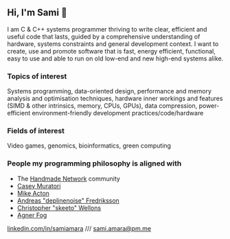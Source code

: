 ## Hi, I'm Sami :wave:

I am C & C++ systems programmer thriving to write clear, efficient and useful code that lasts, guided by a comprehensive understanding of hardware, systems constraints and general development context. I want to create, use and promote software that is fast, energy efficient, functional, easy to use and able to run on old low-end and new high-end systems alike.

### Topics of interest
Systems programming, data-oriented design, performance and memory analysis and optimisation techniques, hardware inner workings and features (SIMD & other intrinsics, memory, CPUs, GPUs), data compression, power-efficient environment-friendly development practices/code/hardware

### Fields of interest
Video games, genomics, bioinformatics, green computing

### People my programming philosophy is aligned with
- The [Handmade Network](https://handmade.network/) community
- [Casey Muratori](https://youtu.be/A2dxjOjWHxQ)
- [Mike Acton](https://youtu.be/rX0ItVEVjHc)
- [Andreas "deplinenoise" Fredriksson](https://vimeo.com/644068002)
- [Christopher "skeeto" Wellons](https://nullprogram.com/)
- [Agner Fog](https://www.agner.org/optimize/)

[linkedin.com/in/samiamara](https://www.linkedin.com/in/samiamara) /// [sami.amara@pm.me](mailto:sami.amara@pm.me)
